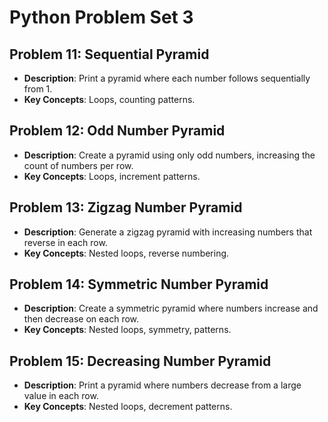 # Python Problem Set 3

## Problem 11: Sequential Pyramid
- **Description**: Print a pyramid where each number follows sequentially from 1.
- **Key Concepts**: Loops, counting patterns.

## Problem 12: Odd Number Pyramid
- **Description**: Create a pyramid using only odd numbers, increasing the count of numbers per row.
- **Key Concepts**: Loops, increment patterns.

## Problem 13: Zigzag Number Pyramid
- **Description**: Generate a zigzag pyramid with increasing numbers that reverse in each row.
- **Key Concepts**: Nested loops, reverse numbering.

## Problem 14: Symmetric Number Pyramid
- **Description**: Create a symmetric pyramid where numbers increase and then decrease on each row.
- **Key Concepts**: Nested loops, symmetry, patterns.

## Problem 15: Decreasing Number Pyramid
- **Description**: Print a pyramid where numbers decrease from a large value in each row.
- **Key Concepts**: Nested loops, decrement patterns.
